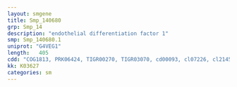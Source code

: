 ```yaml
---
layout: smgene
title: Smp_140680
grp: Smp_14
description: "endothelial differentiation factor 1"
smp: Smp_140680.1
uniprot: "G4VEG1"
length:   405
cdd: "COG1813, PRK06424, TIGR00270, TIGR03070, cd00093, cl07226, cl21459, pfam01381, pfam08523, smart00530"
kk: K03627
categories: sm
---
```


